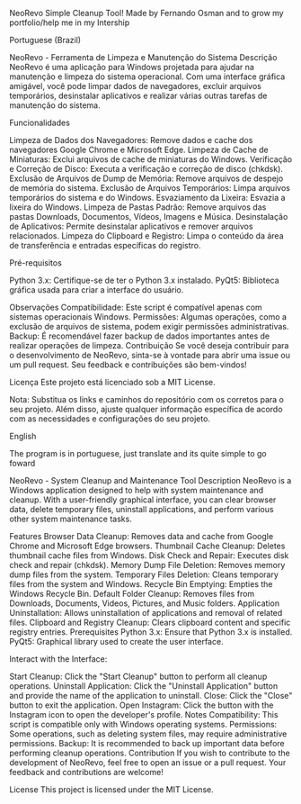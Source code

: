 NeoRevo
Simple Cleanup Tool! Made by Fernando Osman and to grow my portfolio/help me in my Intership

Portuguese (Brazil)

NeoRevo - Ferramenta de Limpeza e Manutenção do Sistema Descrição NeoRevo é uma aplicação para Windows projetada para ajudar na manutenção e limpeza do sistema operacional. Com uma interface gráfica amigável, você pode limpar dados de navegadores, excluir arquivos temporários, desinstalar aplicativos e realizar várias outras tarefas de manutenção do sistema.

Funcionalidades

Limpeza de Dados dos Navegadores: Remove dados e cache dos navegadores Google Chrome e Microsoft Edge. Limpeza de Cache de Miniaturas: Exclui arquivos de cache de miniaturas do Windows. Verificação e Correção de Disco: Executa a verificação e correção de disco (chkdsk). Exclusão de Arquivos de Dump de Memória: Remove arquivos de despejo de memória do sistema. Exclusão de Arquivos Temporários: Limpa arquivos temporários do sistema e do Windows. Esvaziamento da Lixeira: Esvazia a lixeira do Windows. Limpeza de Pastas Padrão: Remove arquivos das pastas Downloads, Documentos, Vídeos, Imagens e Música. Desinstalação de Aplicativos: Permite desinstalar aplicativos e remover arquivos relacionados. Limpeza do Clipboard e Registro: Limpa o conteúdo da área de transferência e entradas específicas do registro.

Pré-requisitos

Python 3.x: Certifique-se de ter o Python 3.x instalado. PyQt5: Biblioteca gráfica usada para criar a interface do usuário.

Observações Compatibilidade: Este script é compatível apenas com sistemas operacionais Windows. Permissões: Algumas operações, como a exclusão de arquivos de sistema, podem exigir permissões administrativas. Backup: É recomendável fazer backup de dados importantes antes de realizar operações de limpeza. Contribuição Se você deseja contribuir para o desenvolvimento de NeoRevo, sinta-se à vontade para abrir uma issue ou um pull request. Seu feedback e contribuições são bem-vindos!

Licença Este projeto está licenciado sob a MIT License.

Nota: Substitua os links e caminhos do repositório com os corretos para o seu projeto. Além disso, ajuste qualquer informação específica de acordo com as necessidades e configurações do seu projeto.

English

The program is in portuguese, just translate and its quite simple to go foward

NeoRevo - System Cleanup and Maintenance Tool Description NeoRevo is a Windows application designed to help with system maintenance and cleanup. With a user-friendly graphical interface, you can clear browser data, delete temporary files, uninstall applications, and perform various other system maintenance tasks.

Features Browser Data Cleanup: Removes data and cache from Google Chrome and Microsoft Edge browsers. Thumbnail Cache Cleanup: Deletes thumbnail cache files from Windows. Disk Check and Repair: Executes disk check and repair (chkdsk). Memory Dump File Deletion: Removes memory dump files from the system. Temporary Files Deletion: Cleans temporary files from the system and Windows. Recycle Bin Emptying: Empties the Windows Recycle Bin. Default Folder Cleanup: Removes files from Downloads, Documents, Videos, Pictures, and Music folders. Application Uninstallation: Allows uninstallation of applications and removal of related files. Clipboard and Registry Cleanup: Clears clipboard content and specific registry entries. Prerequisites Python 3.x: Ensure that Python 3.x is installed. PyQt5: Graphical library used to create the user interface.

Interact with the Interface:

Start Cleanup: Click the "Start Cleanup" button to perform all cleanup operations. Uninstall Application: Click the "Uninstall Application" button and provide the name of the application to uninstall. Close: Click the "Close" button to exit the application. Open Instagram: Click the button with the Instagram icon to open the developer's profile. Notes Compatibility: This script is compatible only with Windows operating systems. Permissions: Some operations, such as deleting system files, may require administrative permissions. Backup: It is recommended to back up important data before performing cleanup operations. Contribution If you wish to contribute to the development of NeoRevo, feel free to open an issue or a pull request. Your feedback and contributions are welcome!

License This project is licensed under the MIT License.
